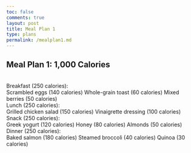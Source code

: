 ```yaml
---
toc: false
comments: true
layout: post
title: Meal Plan 1
type: plans
permalink: /mealplan1.md
---
```


## Meal Plan 1: 1,000 Calories
<br>
Breakfast (250 calories):
<br>
Scrambled eggs (140 calories)
Whole-grain toast (60 calories)
Mixed berries (50 calories)
<br>
Lunch (250 calories):
<br>
Grilled chicken salad (150 calories)
Vinaigrette dressing (100 calories)
<br>
Snack (250 calories):
<br>
Greek yogurt (120 calories)
Honey (80 calories)
Almonds (50 calories)
<br>
Dinner (250 calories):
<br>
Baked salmon (180 calories)
Steamed broccoli (40 calories)
Quinoa (30 calories)